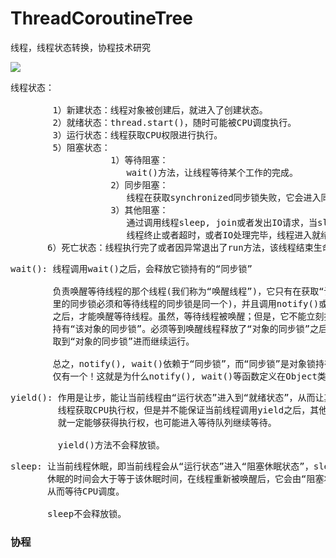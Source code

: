 # ThreadCoroutineTree
线程，线程状态转换，协程技术研究


![](https://i.imgur.com/idMgUmn.png)

<pre>
线程状态：

        1）新建状态：线程对象被创建后，就进入了创建状态。
        2）就绪状态：thread.start()，随时可能被CPU调度执行。
        3）运行状态：线程获取CPU权限进行执行。
        5）阻塞状态：
                   1）等待阻塞：
                      wait()方法，让线程等待某个工作的完成。
                   2）同步阻塞：
                      线程在获取synchronized同步锁失败，它会进入同步阻塞状态。
                   3）其他阻塞：
                      通过调用线程sleep, join或者发出IO请求，当sleep状态超时，join等待
                      线程终止或者超时，或者IO处理完毕，线程进入就绪状态。
       6）死亡状态：线程执行完了或者因异常退出了run方法，该线程结束生命周期。
</pre>

<pre>
wait(): 线程调用wait()之后，会释放它锁持有的“同步锁”

        负责唤醒等待线程的那个线程(我们称为“唤醒线程”)，它只有在获取“该对象的同步锁”(这
        里的同步锁必须和等待线程的同步锁是同一个)，并且调用notify()或notifyAll()方法
        之后，才能唤醒等待线程。虽然，等待线程被唤醒；但是，它不能立刻执行，因为唤醒线程还
        持有“该对象的同步锁”。必须等到唤醒线程释放了“对象的同步锁”之后，等待线程才能获
        取到“对象的同步锁”进而继续运行。

        总之，notify(), wait()依赖于“同步锁”，而“同步锁”是对象锁持有，并且每个对象有且
        仅有一个！这就是为什么notify(), wait()等函数定义在Object类，而不是Thread类中的原因
</pre>

<pre>
yield(): 作用是让步，能让当前线程由“运行状态”进入到“就绪状态”，从而让其他具有相同优先级的
         线程获取CPU执行权，但是并不能保证当前线程调用yield之后，其他具有相同优先级的线程
         就一定能够获得执行权，也可能进入等待队列继续等待。

         yield()方法不会释放锁。
</pre>

<pre>
sleep: 让当前线程休眠，即当前线程会从“运行状态”进入“阻塞休眠状态”，sleep()会指定时间，线程
       休眠的时间会大于等于该休眠时间，在线程重新被唤醒后，它会由“阻塞状态”编程”就绪状态“，
       从而等待CPU调度。

       sleep不会释放锁。
</pre>

### 协程

<pre>

</pre>